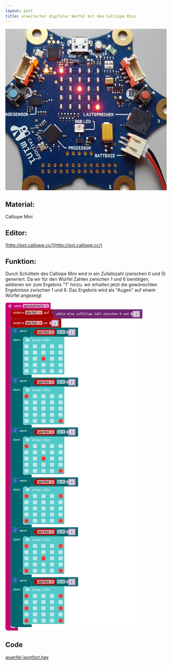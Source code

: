 ```yaml
---
layout: post
title: erweiterter digitaler Würfel mit dem Calliope Mini
---
```


![](/images/IMG_20171116_160650_011.jpg)

## Material:

Calliope Mini

## Editor:

[http://pxt.calliope.cc/](http://pxt.calliope.cc/)

## Funktion:

Durch Schütteln des Calliope Mini wird in ein Zufallszahl (zwischen 0 und 5) generiert.
Da wir für den Würfel Zahlen zwischen 1 und 6 benötigen, addieren wir zum Ergebnis "1" hinzu.
wir erhalten jetzt die gewünschten Ergebnisse zwischen 1 und 6. Das Ergebnis wird als "Augen" auf einem Würfel angezeigt

![](/images/mini-Screenshot_wuerfel_komfort.png)

## Code
[wuerfel-komfort.hex](/appendix/code/wuerfel-komfort.hex)
